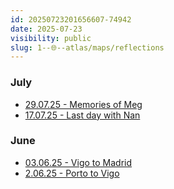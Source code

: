 ```yaml
---
id: 20250723201656607-74942
date: 2025-07-23
visibility: public
slug: 1--🌐--atlas/maps/reflections
---
```

### July

- [29.07.25 - Memories of Meg](/2--🗓️--Calendar/📘-Journals/2025/July/29.07.25---Memories-of-Meg)
- [17.07.25 - Last day with Nan](/2--🗓️--Calendar/📘-Journals/2025/July/17.07.25---Last-day-with-Nan)
### June

- [03.06.25 - Vigo to Madrid](/2--🗓️--Calendar/📘-Journals/2025/June/03.06.25---Vigo-to-Madrid)
- [2.06.25 - Porto to Vigo](/2--🗓️--Calendar/📘-Journals/2025/June/2.06.25---Porto-to-Vigo)